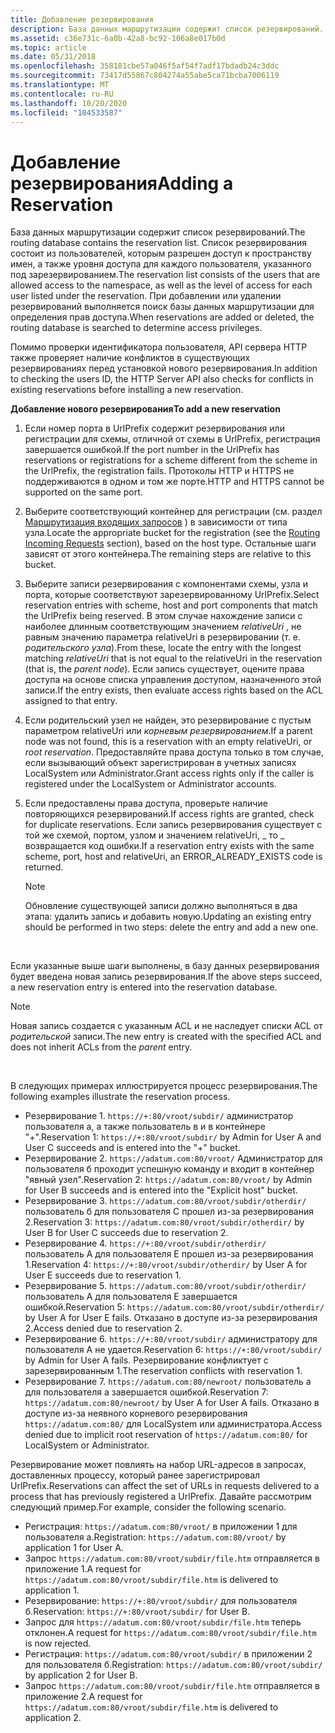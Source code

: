 ```yaml
---
title: Добавление резервирования
description: База данных маршрутизации содержит список резервирований.
ms.assetid: c36e731c-6a0b-42a8-bc92-106a8e017b0d
ms.topic: article
ms.date: 05/31/2018
ms.openlocfilehash: 358181cbe57a046f5af54f7adf17bdadb24c3ddc
ms.sourcegitcommit: 73417d55867c804274a55abe5ca71bcba7006119
ms.translationtype: MT
ms.contentlocale: ru-RU
ms.lasthandoff: 10/20/2020
ms.locfileid: "104533587"
---
```

# <a name="adding-a-reservation"></a><span data-ttu-id="8433e-103">Добавление резервирования</span><span class="sxs-lookup"><span data-stu-id="8433e-103">Adding a Reservation</span></span>

<span data-ttu-id="8433e-104">База данных маршрутизации содержит список резервирований.</span><span class="sxs-lookup"><span data-stu-id="8433e-104">The routing database contains the reservation list.</span></span> <span data-ttu-id="8433e-105">Список резервирования состоит из пользователей, которым разрешен доступ к пространству имен, а также уровня доступа для каждого пользователя, указанного под зарезервированием.</span><span class="sxs-lookup"><span data-stu-id="8433e-105">The reservation list consists of the users that are allowed access to the namespace, as well as the level of access for each user listed under the reservation.</span></span> <span data-ttu-id="8433e-106">При добавлении или удалении резервирований выполняется поиск базы данных маршрутизации для определения прав доступа.</span><span class="sxs-lookup"><span data-stu-id="8433e-106">When reservations are added or deleted, the routing database is searched to determine access privileges.</span></span>

<span data-ttu-id="8433e-107">Помимо проверки идентификатора пользователя, API сервера HTTP также проверяет наличие конфликтов в существующих резервированиях перед установкой нового резервирования.</span><span class="sxs-lookup"><span data-stu-id="8433e-107">In addition to checking the users ID, the HTTP Server API also checks for conflicts in existing reservations before installing a new reservation.</span></span>

<span data-ttu-id="8433e-108">**Добавление нового резервирования**</span><span class="sxs-lookup"><span data-stu-id="8433e-108">**To add a new reservation**</span></span>

1.  <span data-ttu-id="8433e-109">Если номер порта в UrlPrefix содержит резервирования или регистрации для схемы, отличной от схемы в UrlPrefix, регистрация завершается ошибкой.</span><span class="sxs-lookup"><span data-stu-id="8433e-109">If the port number in the UrlPrefix has reservations or registrations for a scheme different from the scheme in the UrlPrefix, the registration fails.</span></span> <span data-ttu-id="8433e-110">Протоколы HTTP и HTTPS не поддерживаются в одном и том же порте.</span><span class="sxs-lookup"><span data-stu-id="8433e-110">HTTP and HTTPS cannot be supported on the same port.</span></span>
2.  <span data-ttu-id="8433e-111">Выберите соответствующий контейнер для регистрации (см. раздел [Маршрутизация входящих запросов](routing-incoming-requests.md) ) в зависимости от типа узла.</span><span class="sxs-lookup"><span data-stu-id="8433e-111">Locate the appropriate bucket for the registration (see the [Routing Incoming Requests](routing-incoming-requests.md) section), based on the host type.</span></span> <span data-ttu-id="8433e-112">Остальные шаги зависят от этого контейнера.</span><span class="sxs-lookup"><span data-stu-id="8433e-112">The remaining steps are relative to this bucket.</span></span>
3.  <span data-ttu-id="8433e-113">Выберите записи резервирования с компонентами схемы, узла и порта, которые соответствуют зарезервированному UrlPrefix.</span><span class="sxs-lookup"><span data-stu-id="8433e-113">Select reservation entries with scheme, host and port components that match the UrlPrefix being reserved.</span></span> <span data-ttu-id="8433e-114">В этом случае нахождение записи с наиболее длинным соответствующим значением *relativeUri* , не равным значению параметра relativeUri в резервировании (т. е. *родительского узла*).</span><span class="sxs-lookup"><span data-stu-id="8433e-114">From these, locate the entry with the longest matching *relativeUri* that is not equal to the relativeUri in the reservation (that is, the *parent node*).</span></span> <span data-ttu-id="8433e-115">Если запись существует, оцените права доступа на основе списка управления доступом, назначенного этой записи.</span><span class="sxs-lookup"><span data-stu-id="8433e-115">If the entry exists, then evaluate access rights based on the ACL assigned to that entry.</span></span>
4.  <span data-ttu-id="8433e-116">Если родительский узел не найден, это резервирование с пустым параметром relativeUri или *корневым резервированием*.</span><span class="sxs-lookup"><span data-stu-id="8433e-116">If a parent node was not found, this is a reservation with an empty relativeUri, or *root reservation*.</span></span> <span data-ttu-id="8433e-117">Предоставляйте права доступа только в том случае, если вызывающий объект зарегистрирован в учетных записях LocalSystem или Administrator.</span><span class="sxs-lookup"><span data-stu-id="8433e-117">Grant access rights only if the caller is registered under the LocalSystem or Administrator accounts.</span></span>
5.  <span data-ttu-id="8433e-118">Если предоставлены права доступа, проверьте наличие повторяющихся резервирований.</span><span class="sxs-lookup"><span data-stu-id="8433e-118">If access rights are granted, check for duplicate reservations.</span></span> <span data-ttu-id="8433e-119">Если запись резервирования существует с той же схемой, портом, узлом и значением relativeUri, \_ то \_ возвращается код ошибки.</span><span class="sxs-lookup"><span data-stu-id="8433e-119">If a reservation entry exists with the same scheme, port, host and relativeUri, an ERROR\_ALREADY\_EXISTS code is returned.</span></span>
    > [!Note]  
    > <span data-ttu-id="8433e-120">Обновление существующей записи должно выполняться в два этапа: удалить запись и добавить новую.</span><span class="sxs-lookup"><span data-stu-id="8433e-120">Updating an existing entry should be performed in two steps: delete the entry and add a new one.</span></span>

     

<span data-ttu-id="8433e-121">Если указанные выше шаги выполнены, в базу данных резервирования будет введена новая запись резервирования.</span><span class="sxs-lookup"><span data-stu-id="8433e-121">If the above steps succeed, a new reservation entry is entered into the reservation database.</span></span>

> [!Note]  
> <span data-ttu-id="8433e-122">Новая запись создается с указанным ACL и не наследует списки ACL от *родительской* записи.</span><span class="sxs-lookup"><span data-stu-id="8433e-122">The new entry is created with the specified ACL and does not inherit ACLs from the *parent* entry.</span></span>

 

<span data-ttu-id="8433e-123">В следующих примерах иллюстрируется процесс резервирования.</span><span class="sxs-lookup"><span data-stu-id="8433e-123">The following examples illustrate the reservation process.</span></span>

-   <span data-ttu-id="8433e-124">Резервирование 1. `https://+:80/vroot/subdir/` администратор пользователя а, а также пользователь в и в контейнере "+".</span><span class="sxs-lookup"><span data-stu-id="8433e-124">Reservation 1: `https://+:80/vroot/subdir/` by Admin for User A and User C succeeds and is entered into the "+" bucket.</span></span>
-   <span data-ttu-id="8433e-125">Резервирование 2. `https://adatum.com:80/vroot/` Администратор для пользователя б проходит успешную команду и входит в контейнер "явный узел".</span><span class="sxs-lookup"><span data-stu-id="8433e-125">Reservation 2: `https://adatum.com:80/vroot/` by Admin for User B succeeds and is entered into the "Explicit host" bucket.</span></span>
-   <span data-ttu-id="8433e-126">Резервирование 3. `https://adatum.com:80/vroot/subdir/otherdir/` пользователь б для пользователя C прошел из-за резервирования 2.</span><span class="sxs-lookup"><span data-stu-id="8433e-126">Reservation 3: `https://adatum.com:80/vroot/subdir/otherdir/` by User B for User C succeeds due to reservation 2.</span></span>
-   <span data-ttu-id="8433e-127">Резервирование 4. `https://+:80/vroot/subdir/otherdir/` пользователь A для пользователя E прошел из-за резервирования 1.</span><span class="sxs-lookup"><span data-stu-id="8433e-127">Reservation 4: `https://+:80/vroot/subdir/otherdir/` by User A for User E succeeds due to reservation 1.</span></span>
-   <span data-ttu-id="8433e-128">Резервирование 5. `https://adatum.com:80/vroot/subdir/otherdir/` пользователь A для пользователя E завершается ошибкой.</span><span class="sxs-lookup"><span data-stu-id="8433e-128">Reservation 5: `https://adatum.com:80/vroot/subdir/otherdir/` by User A for User E fails.</span></span> <span data-ttu-id="8433e-129">Отказано в доступе из-за резервирования 2.</span><span class="sxs-lookup"><span data-stu-id="8433e-129">Access denied due to reservation 2.</span></span>
-   <span data-ttu-id="8433e-130">Резервирование 6. `https://+:80/vroot/subdir/` администратору для пользователя A не удается.</span><span class="sxs-lookup"><span data-stu-id="8433e-130">Reservation 6: `https://+:80/vroot/subdir/` by Admin for User A fails.</span></span> <span data-ttu-id="8433e-131">Резервирование конфликтует с зарезервированным 1.</span><span class="sxs-lookup"><span data-stu-id="8433e-131">The reservation conflicts with reservation 1.</span></span>
-   <span data-ttu-id="8433e-132">Резервирование 7. `https://adatum.com:80/newroot/` пользователь a для пользователя a завершается ошибкой.</span><span class="sxs-lookup"><span data-stu-id="8433e-132">Reservation 7: `https://adatum.com:80/newroot/` by User A for User A fails.</span></span> <span data-ttu-id="8433e-133">Отказано в доступе из-за неявного корневого резервирования `https://adatum.com:80/` для LocalSystem или администратора.</span><span class="sxs-lookup"><span data-stu-id="8433e-133">Access denied due to implicit root reservation of `https://adatum.com:80/` for LocalSystem or Administrator.</span></span>

<span data-ttu-id="8433e-134">Резервирование может повлиять на набор URL-адресов в запросах, доставленных процессу, который ранее зарегистрировал UrlPrefix.</span><span class="sxs-lookup"><span data-stu-id="8433e-134">Reservations can affect the set of URLs in requests delivered to a process that has previously registered a UrlPrefix.</span></span> <span data-ttu-id="8433e-135">Давайте рассмотрим следующий пример.</span><span class="sxs-lookup"><span data-stu-id="8433e-135">For example, consider the following scenario.</span></span>

-   <span data-ttu-id="8433e-136">Регистрация: `https://adatum.com:80/vroot/` в приложении 1 для пользователя а.</span><span class="sxs-lookup"><span data-stu-id="8433e-136">Registration: `https://adatum.com:80/vroot/` by application 1 for User A.</span></span>
-   <span data-ttu-id="8433e-137">Запрос `https://adatum.com:80/vroot/subdir/file.htm` отправляется в приложение 1.</span><span class="sxs-lookup"><span data-stu-id="8433e-137">A request for `https://adatum.com:80/vroot/subdir/file.htm` is delivered to application 1.</span></span>
-   <span data-ttu-id="8433e-138">Резервирование: `https://+:80/vroot/subdir/` для пользователя б.</span><span class="sxs-lookup"><span data-stu-id="8433e-138">Reservation: `https://+:80/vroot/subdir/` for User B.</span></span>
-   <span data-ttu-id="8433e-139">Запрос для `https://adatum.com:80/vroot/subdir/file.htm` теперь отклонен.</span><span class="sxs-lookup"><span data-stu-id="8433e-139">A request for `https://adatum.com:80/vroot/subdir/file.htm` is now rejected.</span></span>
-   <span data-ttu-id="8433e-140">Регистрация: `https://adatum.com:80/vroot/subdir/` в приложении 2 для пользователя б.</span><span class="sxs-lookup"><span data-stu-id="8433e-140">Registration: `https://adatum.com:80/vroot/subdir/` by application 2 for User B.</span></span>
-   <span data-ttu-id="8433e-141">Запрос `https://adatum.com:80/vroot/subdir/file.htm` отправляется в приложение 2.</span><span class="sxs-lookup"><span data-stu-id="8433e-141">A request for `https://adatum.com:80/vroot/subdir/file.htm` is delivered to application 2.</span></span>

 

 




